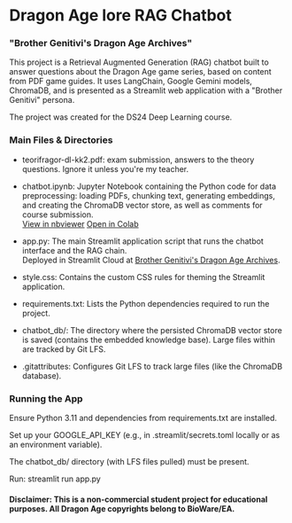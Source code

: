 # Dragon Age lore RAG Chatbot 

### "Brother Genitivi's Dragon Age Archives"

This project is a Retrieval Augmented Generation (RAG) chatbot built to answer questions about the Dragon Age game series, based on content from PDF game guides. It uses LangChain, Google Gemini models, ChromaDB, and is presented as a Streamlit web application with a "Brother Genitivi" persona.  

The project was created for the DS24 Deep Learning course.  

### Main Files & Directories

* teorifragor-dl-kk2.pdf: exam submission, answers to the theory questions. Ignore it unless you're my teacher.

* chatbot.ipynb: Jupyter Notebook containing the Python code for data preprocessing: loading PDFs, chunking text, generating embeddings, and creating the ChromaDB vector store, as well as comments for course submission.  
[View in nbviewer](https://nbviewer.org/github/PieRatCat/RAG-chatbot/blob/main/chatbot.ipynb)
[Open in Colab](https://colab.research.google.com/github/PieRatCat/RAG-chatbot/blob/main/chatbot.ipynb)

* app.py: The main Streamlit application script that runs the chatbot interface and the RAG chain.  
Deployed in Streamlit Cloud at [Brother Genitivi's Dragon Age Archives](https://da-chatbot.streamlit.app/).

* style.css: Contains the custom CSS rules for theming the Streamlit application.

* requirements.txt: Lists the Python dependencies required to run the project.

* chatbot_db/: The directory where the persisted ChromaDB vector store is saved (contains the embedded knowledge base). Large files within are tracked by Git LFS.

* .gitattributes: Configures Git LFS to track large files (like the ChromaDB database).

### Running the App

Ensure Python 3.11 and dependencies from requirements.txt are installed.  

Set up your GOOGLE_API_KEY (e.g., in .streamlit/secrets.toml locally or as an environment variable).  

The chatbot_db/ directory (with LFS files pulled) must be present.  

Run: streamlit run app.py  

#### Disclaimer: This is a non-commercial student project for educational purposes. All Dragon Age copyrights belong to BioWare/EA.
